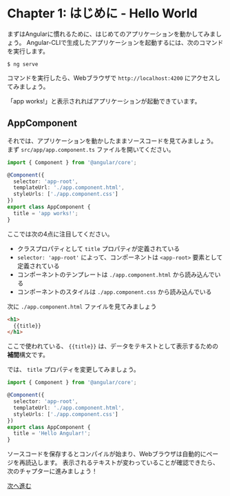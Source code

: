 # Chapter 1: はじめに - Hello World

まずはAngularに慣れるために、はじめてのアプリケーションを動かしてみましょう。
Angular-CLIで生成したアプリケーションを起動するには、次のコマンドを実行します。

```
$ ng serve
```

コマンドを実行したら、Webブラウザで `http://localhost:4200` にアクセスしてみましょう。

「app works!」と表示されればアプリケーションが起動できています。

## AppComponent

それでは、アプリケーションを動かしたままソースコードを見てみましょう。
まず `src/app/app.component.ts` ファイルを開いてください。

```ts
import { Component } from '@angular/core';

@Component({
  selector: 'app-root',
  templateUrl: './app.component.html',
  styleUrls: ['./app.component.css']
})
export class AppComponent {
  title = 'app works!';
}
```

ここでは次の4点に注目してください。

- クラスプロパティとして `title` プロパティが定義されている
- `selector: 'app-root'` によって、コンポーネントは `<app-root>` 要素として定義されている
- コンポーネントのテンプレートは `./app.component.html` から読み込んでいる
- コンポーネントのスタイルは `./app.component.css` から読み込んでいる

次に `./app.component.html` ファイルを見てみましょう

```html
<h1>
  {{title}}
</h1>
```

ここで使われている、 `{{title}}` は、データをテキストとして表示するための**補間**構文です。

では、 `title` プロパティを変更してみましょう。

```ts
import { Component } from '@angular/core';

@Component({
  selector: 'app-root',
  templateUrl: './app.component.html',
  styleUrls: ['./app.component.css']
})
export class AppComponent {
  title = 'Hello Angular!';
}
```

ソースコードを保存するとコンパイルが始まり、Webブラウザは自動的にページを再読込します。
表示されるテキストが変わっていることが確認できたら、次のチャプターに進みましょう！

[次へ進む](../ch-2/README.md)